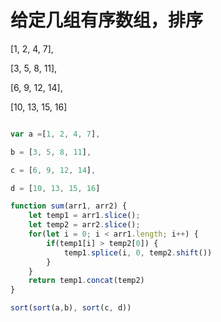 # 给定几组有序数组，排序


[1, 2, 4, 7],

[3, 5, 8, 11],

[6, 9, 12, 14],

[10, 13, 15, 16]



```js

var a =[1, 2, 4, 7],

b = [3, 5, 8, 11],

c = [6, 9, 12, 14],

d = [10, 13, 15, 16]

function sum(arr1, arr2) {
    let temp1 = arr1.slice();
    let temp2 = arr2.slice();
    for(let i = 0; i < arr1.length; i++) {
        if(temp1[i] > temp2[0]) {
            temp1.splice(i, 0, temp2.shift())
        }
    }
    return temp1.concat(temp2)
}

sort(sort(a,b), sort(c, d))

```